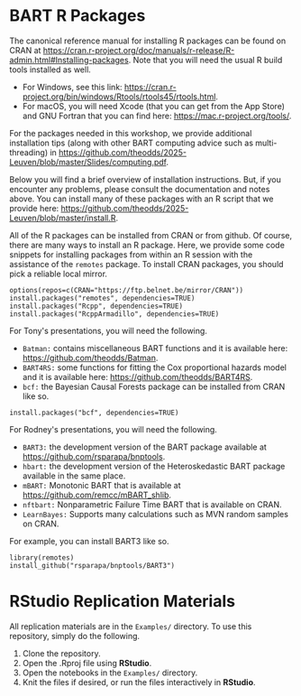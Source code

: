 
# BART R Packages

The canonical reference manual for installing R packages can be found on CRAN at
<https://cran.r-project.org/doc/manuals/r-release/R-admin.html#Installing-packages>.
Note that you will need the usual R build tools installed as well.

- For Windows, see this link: <https://cran.r-project.org/bin/windows/Rtools/rtools45/rtools.html>.
- For macOS, you will need Xcode (that you can get from the App Store) and
  GNU Fortran that you can find here: 
  <https://mac.r-project.org/tools/>.

For the packages needed in this workshop, we provide additional installation tips (along with other BART computing advice such as multi-threading) in
<https://github.com/theodds/2025-Leuven/blob/master/Slides/computing.pdf>. 

Below you will find a brief overview of installation instructions. But, if you
encounter any problems, please consult the documentation and notes above. 
You can install many of these packages with an R script that we provide here:
<https://github.com/theodds/2025-Leuven/blob/master/install.R>.

All of the R packages can be installed from CRAN or from github.  Of course,
there are many ways to install an R package.  Here, we provide some
code snippets for installing packages from within an R session with
the assistance of the `remotes` package.  To install CRAN packages, 
you should pick a reliable local mirror.

```
options(repos=c(CRAN="https://ftp.belnet.be/mirror/CRAN"))
install.packages("remotes", dependencies=TRUE)
install.packages("Rcpp", dependencies=TRUE)
install.packages("RcppArmadillo", dependencies=TRUE)
```

For Tony's presentations, you will need the following.

- `Batman:` contains miscellaneous BART functions and it is available here: <https://github.com/theodds/Batman>.
- `BART4RS:` some functions for fitting the Cox proportional hazards
   model and it is available here: <https://github.com/theodds/BART4RS>.
- `bcf:` the Bayesian Causal Forests package can be installed from CRAN like so.

```
install.packages("bcf", dependencies=TRUE)
```

For Rodney's presentations, you will need the following.
- `BART3:` the development version of the BART package available at
<https://github.com/rsparapa/bnptools>.
- `hbart:` the development version of the Heteroskedastic BART
package available in the same place.
- `mBART:` Monotonic BART that is available at <https://github.com/remcc/mBART_shlib>.
- `nftbart:` Nonparametric Failure Time BART that is available on CRAN.
- `LearnBayes:` Supports many calculations such as MVN random samples on CRAN.

For example, you can install BART3 like so.

```
library(remotes)
install_github("rsparapa/bnptools/BART3")
```

# **RStudio** Replication Materials

All replication materials are in the `Examples/` directory. To use this
repository, simply do the following.

1. Clone the repository.
2. Open the .Rproj file using **RStudio**.
3. Open the notebooks in the `Examples/` directory.
4. Knit the files if desired, or run the files interactively in **RStudio**.
